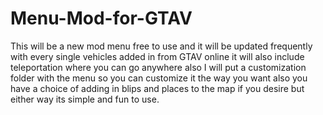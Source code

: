 # Menu-Mod-for-GTAV
This will be a new mod menu free to use and it will be updated frequently with every single vehicles added in from GTAV online it will also include teleportation where you can go anywhere also I will put a customization folder with the menu so you can customize it the way you want also you have a choice of adding in blips and places to the map if you desire but either way its simple and fun to use.
